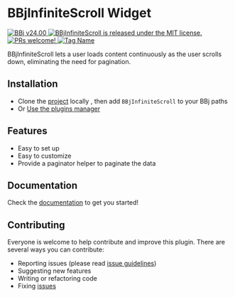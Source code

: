 # BBjInfiniteScroll Widget

<p>
  <a href="http://www.basis.cloud/downloads">
    <img src="https://img.shields.io/badge/BBj-v24.00-blue" alt="BBj v24.00" />
  </a>
  <a href="https://github.com/BBj-Plugins/BBjInfiniteScroll/blob/master/README.md">
    <img src="https://img.shields.io/badge/license-MIT-blue.svg" alt="BBjInfiniteScroll is released under the MIT license." />
  </a>
  <a href="https://github.com/necolas/issue-guidelines/blob/master/CONTRIBUTING.md#pull-requests">
    <img src="https://img.shields.io/badge/PRs-welcome-brightgreen.svg" alt="PRs welcome!" />
  </a>
   <a href="https://basishub.github.io/basis-next/#/dwc/dwc-infinite-scroll">
    <img src="https://img.shields.io/badge/Component-dwc--infinite--scroll-%23006aff" alt="Tag Name">
  </a>
</p>
BBjInfiniteScroll lets a user loads content continuously as the user scrolls down, eliminating the need for pagination.

## Installation

* Clone the [project](https://github.com/BBj-Plugins/BBjInfiniteScroll) locally , then add `BBjInfiniteScroll` to your BBj paths
* Or [Use the plugins manager](https://www.bbj-plugins.com/en/get-started)

## Features

- Easy to set up
- Easy to customize
- Provide a paginator helper to paginate the data

## Documentation

Check the [documentation](https://bbj-plugins.github.io/BBjInfiniteScroll) to get you started!

## Contributing

Everyone is welcome to help contribute and improve this plugin. There are several
ways you can contribute:

* Reporting issues (please read [issue guidelines](https://github.com/necolas/issue-guidelines))
* Suggesting new features
* Writing or refactoring code
* Fixing [issues](https://github.com/BBj-Plugins/BBjInfiniteScroll/issues)
